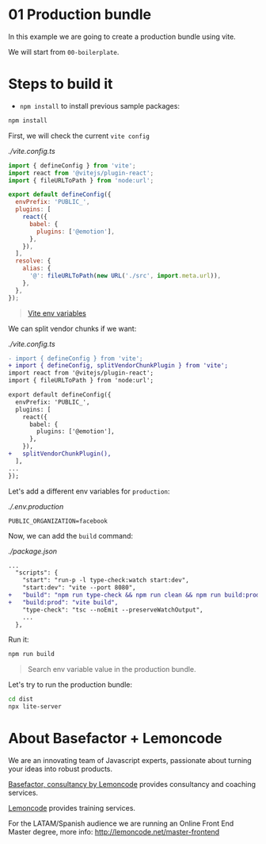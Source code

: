 # 01 Production bundle

In this example we are going to create a production bundle using vite.

We will start from `00-boilerplate`.

# Steps to build it

- `npm install` to install previous sample packages:

```bash
npm install
```

First, we will check the current `vite config`

_./vite.config.ts_

```javascript
import { defineConfig } from 'vite';
import react from '@vitejs/plugin-react';
import { fileURLToPath } from 'node:url';

export default defineConfig({
  envPrefix: 'PUBLIC_',
  plugins: [
    react({
      babel: {
        plugins: ['@emotion'],
      },
    }),
  ],
  resolve: {
    alias: {
      '@': fileURLToPath(new URL('./src', import.meta.url)),
    },
  },
});

```

> [Vite env variables](https://vitejs.dev/guide/env-and-mode.html)

We can split vendor chunks if we want:

_./vite.config.ts_

```diff
- import { defineConfig } from 'vite';
+ import { defineConfig, splitVendorChunkPlugin } from 'vite';
import react from '@vitejs/plugin-react';
import { fileURLToPath } from 'node:url';

export default defineConfig({
  envPrefix: 'PUBLIC_',
  plugins: [
    react({
      babel: {
        plugins: ['@emotion'],
      },
    }),
+   splitVendorChunkPlugin(),
  ],
...
});

```

Let's add a different env variables for `production`:

_./.env.production_

```env
PUBLIC_ORGANIZATION=facebook

```

Now, we can add the `build` command:

_./package.json_

```diff
...
  "scripts": {
    "start": "run-p -l type-check:watch start:dev",
    "start:dev": "vite --port 8080",
+   "build": "npm run type-check && npm run clean && npm run build:prod",
+   "build:prod": "vite build",
    "type-check": "tsc --noEmit --preserveWatchOutput",
    ...
  },
```

Run it:

```bash
npm run build

```

> Search env variable value in the production bundle.

Let's try to run the production bundle:

```bash
cd dist
npx lite-server

```

# About Basefactor + Lemoncode

We are an innovating team of Javascript experts, passionate about turning your ideas into robust products.

[Basefactor, consultancy by Lemoncode](http://www.basefactor.com) provides consultancy and coaching services.

[Lemoncode](http://lemoncode.net/services/en/#en-home) provides training services.

For the LATAM/Spanish audience we are running an Online Front End Master degree, more info: http://lemoncode.net/master-frontend
